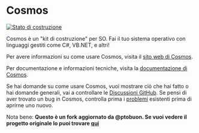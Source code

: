 # Cosmos

[![Stato di costruzione](https://ci.appveyor.com/api/projects/status/34f25hon5cjb94qi?svg=true)](https://ci.appveyor.com/project/PtoBuon/cosmos-5hekg)

Cosmos è un "kit di costruzione" per SO. Fai il tuo sistema operativo con linguaggi gestiti come C#, VB.NET, e altri!

Per avere informazioni su come usare Cosmos, visita il [sito web di Cosmos](http://www.gocosmos.org).

Per documentazione e informazioni tecniche, visita la [documentazione di Cosmos](https://cosmososit.github.io).

Se hai domande su come usare Cosmos, vuoi mostrare ciò che hai fatto o hai domande generali, vai a controllare le [Discussioni GitHub](https://github.com/CosmosOSit/Cosmos/discussions). Se pensi di aver trovato un bug in Cosmos, controlla prima i [problemi](https://github.com/CosmosOSit/Cosmos/issues) esistenti prima di aprirne uno nuovo.

Nota bene: **Questo è un fork aggiornato da @ptobuon. Se vuoi vedere il progetto originale lo puoi trovare [qui](https://github.com/CosmosOS/Cosmos)**
